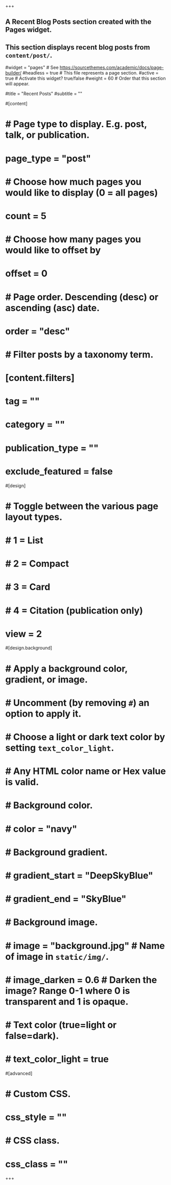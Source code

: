+++
## A Recent Blog Posts section created with the Pages widget.
## This section displays recent blog posts from `content/post/`.

#widget = "pages"  # See https://sourcethemes.com/academic/docs/page-builder/
#headless = true  # This file represents a page section.
#active = true  # Activate this widget? true/false
#weight = 60  # Order that this section will appear.

#title = "Recent Posts"
#subtitle = ""

#[content]
#  # Page type to display. E.g. post, talk, or publication.
#  page_type = "post"
  
#  # Choose how much pages you would like to display (0 = all pages)
#  count = 5
  
#  # Choose how many pages you would like to offset by
#  offset = 0

#  # Page order. Descending (desc) or ascending (asc) date.
#  order = "desc"

#  # Filter posts by a taxonomy term.
#  [content.filters]
#    tag = ""
#    category = ""
#    publication_type = ""
#    exclude_featured = false
  
#[design]
#  # Toggle between the various page layout types.
#  #   1 = List
#  #   2 = Compact
#  #   3 = Card
#  #   4 = Citation (publication only)
#  view = 2
  
#[design.background]
#  # Apply a background color, gradient, or image.
#  #   Uncomment (by removing `#`) an option to apply it.
#  #   Choose a light or dark text color by setting `text_color_light`.
#  #   Any HTML color name or Hex value is valid.
  
#  # Background color.
#  # color = "navy"
  
#  # Background gradient.
#  # gradient_start = "DeepSkyBlue"
#  # gradient_end = "SkyBlue"
  
#  # Background image.
#  # image = "background.jpg"  # Name of image in `static/img/`.
#  # image_darken = 0.6  # Darken the image? Range 0-1 where 0 is transparent and 1 is opaque.

#  # Text color (true=light or false=dark).
#  # text_color_light = true  
  
#[advanced]
# # Custom CSS. 
# css_style = ""
 
# # CSS class.
# css_class = ""
+++
